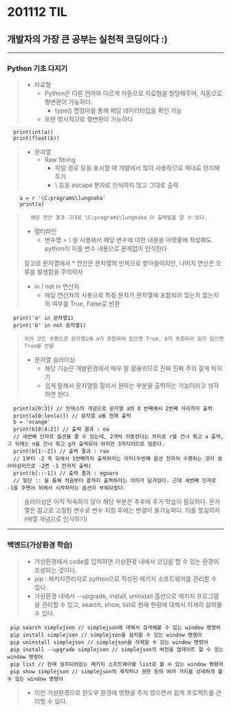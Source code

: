 # 201112 TIL
## 개발자의 가장 큰 공부는 실천적 코딩이다  :)
-------------------------------
### Python 기초 다지기
> * 자료형
>   * Python은 다른 언어와 다르게 자동으로 자료형을 할당해주며, 자동으로 형변환이 가능하다.
>     * type() 명령어를 통해 해당 데이터타입을 확인 가능  
>   * 또한 명시적으로 형변환이 가능하다

      print(int(a))
      print(float(b))
      
> * 문자열
>   * Raw String
>     * 파일 경로 등을 표시할 때 개발에서 많이 사용하므로 제대로 인지해두기
>     * \ 등을 escape 문자로 인식하지 않고 그대로 출력

        a = r '\C:programs\lungnaha'
        print(a)
    
>       해당 연산 결과 그대로 \C:programs\lungnaha 이 출력됨을 알 수 있다.
>
>   * 멀티라인
>     * 변수명 = \  을 사용해서 해당 변수에 대한 내용을 아랫줄에 작성해도 python이 이를 변수 내용으로 문제없이 인식한다
> 
>   참고로 문자열에서 * 연산은 문자열의 반복으로 받아들이지만, 나머지 연산은 오류를 발생함을 주의하자
>
>   * in / not in 연산자
>     * 해당 연산자의 사용으로 특정 문자가 문자열에 포함되어 있는지 없는지의 여부를 True, False로 반환

      print('a' in 문자열1)
      print('b' in not 문자열1)
      
>     위의 코드 수행으로 문자열1에 a가 포함되어 있으면 True, b가 포함되어 있지 않으면 True를 반환
>   * 문자열 슬라이싱
>     * 해당 기능은 개발환경에서 매우 잘 활용되므로 진짜 진짜 주의 깊게 익히기
>     * 쉽게 말해서 문자열을 잘라서 원하는 부분을 출력하는 기능이라고 생각하면 된다.

      print(a[0:3]) // 인덱스의 개념으로 문자열 a의 0 번째에서 2번째 자리까지 출력
      print(a[0:len(a)]) // 문자열 a를 전체 출력 
      b = 'orange'
      print(b[0:4:2]) // 출력 결과 : oa
      // 세번째 인자로 옵션을 줄 수 있는데, 2개씩 이동한다는 의미로 r을 건너 뛰고 a 출력, 그 뒤에는 n을 건너 뛰고 g가 출력되야 하지만 3까지이므로 멈춘다.
      print(b[1:-2]) // 출력 결과 : ran
      // 1부터 -2 즉 뒤에서 1번째까지 출력하라는 의미(두번째 옵션 전까지 수행하는 것이 슬라이싱이므로 -2면 -1 전까지 출력)
      print(b[::-1]) // 출력 결과 : egnaro
      // 일단 :: 을 통해 처음부터 끝까지 출력하라는 의미가 담겨있다. 근데 세번째 인자로 -1을 주면서 뒤에서 시작하라는 옵션이 부여되었다.
      
 > 슬라이싱은 아직 익숙하지 않아 해당 부분은 추후에 추가 학습이 필요하다.
 > 문자열은 참고로 고정된 변수로 변수 지정 후에는 변경이 불가능하다. 이를 명심하자 (배열 개념으로 인식하기)
 --------------------------------
 ### 백엔드(가상환경 학습)
 > * 가상환경에서 code를 입력하면 가상환경 내에서 코딩을 할 수 있는 환경이 조성되는 것이다.
 > * pip : 패키지관리자로 python으로 작성된 패키지 소프트웨어를 관리할 수 있다.
 > * 가상환경 내에서 --upgrade, install, uninstall 옵션으로 패키지 프로그램을 관리할 수 있고, search, show, list로 현재 현황에 대해서 자세히 살펴볼 수 있다.
 
     pip search simplejson // simplejson에 대해서 검색해볼 수 있는 window 명령어
     pip install simplejson // simplejson을 설치할 수 있는 window 명령어
     pip uninstall simplejson // simplejson을 삭제할 수 있는 window 명령어
     pip install --upgrade simplejson // simplejson의 버전을 업데이트 할 수 있는 window 명령어
     pip list // 현재 설치되어있는 패키지 소프트웨어를 list로 볼 수 있는 window 명령어
     pip show simplejson // simplejson의 제작자나 권한 등의 여러 가지를 상세하게 볼 수 있는 window 명령어
     
 > * 이런 가상환경으로 윈도우 환경에 영향을 주지 않으면서 쉽게 프로젝트를 관리할 수 있다.
     
